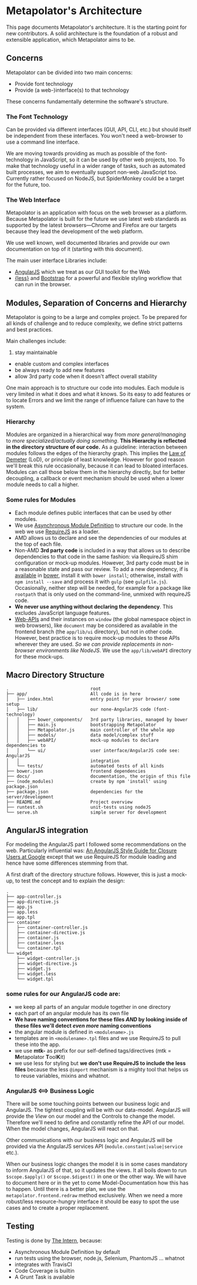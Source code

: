 Metapolator's Architecture
==========================

This page documents Metapolator's architecture. It is the starting point for new contributors. A solid architecture is the foundation of a robust and extensible application, which Metapolator aims to be.

Concerns
---------
Metapolator can be divided into two main concerns:

 * Provide font technology
 * Provide (a web-)interface(s) to that technology

These concerns fundamentally determine the software's structure.

### The Font Technology

Can be provided via different interfaces (GUI, API, CLI, etc.) but should
itself be independent from these interfaces. You won't need a web-browser
to use a command line interface.

We are moving towards providing as much as possible of the font-technology
in JavaScript, so it can be used by other web projects, too. To make that
technology useful in a wider range of tasks, such as automated built processes,
we aim to eventually support non-web JavaScript too. Currently rather
focused on NodeJS, but SpiderMonkey could be a target for the future, too.

### The Web Interface

Metapolator is an application with focus on the web browser as a platform.
Because Metapolator is built for the future we use latest web standards
as supported by the latest browsers—Chrome and Firefox are our targets
because they lead the development of the web platform.

We use well known, well documented libraries and provide our own documentation
on top of it (starting with this document).

The main user interface Libraries include:

 * [AngularJS](https://angularjs.org/) which we treat as our GUI toolkit for the
   Web
 * [{less}](https://lesscss.org) and [Bootstrap](http://getbootstrap.com/)
   for a powerful and flexible styling workflow that can run in the browser.

Modules, Separation of Concerns and Hierarchy
---------------------------------------------

Metapolator is going to be a large and complex project.
To be prepared for all kinds of challenge and to reduce complexity,
we define strict patterns and best practices.

Main challenges include:
 
 1. stay maintainable
 * enable custom and complex interfaces
 * be always ready to add new features
 * allow 3rd party code when it doesn't affect overall stability

One main approach is to structure our code into modules. Each module is very limited in what it does and what
it knows. So its easy to add features or to locate Errors and we limit the range of influence failure can have to the system.

### Hierarchy

Modules are organized in a hierarchical way from *more general/managing* 
to *more specialized/actually doing something*. **This Hierarchy is reflected
in the directory structure of our code.** As a guideline: interaction between
modules follows the edges of the hierarchy graph. This implies the
[Law of Demeter](http://en.wikipedia.org/wiki/Law_of_Demeter) (LoD), or
principle of least knowledge. However for good reason we'll break this
rule occasionally, because it can lead to bloated interfaces. Modules can call those below them in the hierarchy directly, but for better decoupling, a callback or event mechanism should be used when a lower module needs to call a higher.

### Some rules for Modules

 * Each module defines public interfaces that can be used by other modules.
 * We use [Asynchronous Module Definition](http://requirejs.org/docs/whyamd.html)
   to structure our code. In the web we use [RequireJS](http://requirejs.org) as
   a loader.
 * AMD allows us to declare and see the dependencies of our modules at
   the top of each file.
 * Non-AMD **3rd party code** is included in a way that allows us to describe
   dependencies to that code in the same fashion: via RequireJS shim
   configuration or mock-up modules. However, 3rd party code must be in a
   reasonable state and pass our review. To add a new dependency, if is [available](http://bower.io/search/) in [bower](http://bower.io/), install it with `bower install`; otherwise, install with `npm install --save` and process it with `gulp` (see `gulpfile.js`). Occasionally, neither step will be needed, for example for a package like `rootpath` that is only used on the command-line, unmixed with requireJS code.
 * **We never use anything without
   declaring the dependency**. This excludes JavaScript language features.
 * [Web-APIs](https://developer.mozilla.org/en-US/docs/Web/API) and their
   instances on `window` (the global namespace object in web browsers),
   like `document` may be considered as available in the frontend branch
   (the `app/lib/ui` directory), but not in other code. However, best practice
   is to require mock-up modules to these APIs wherever they are used. *So
   we can provide replacements in non-browser environments like NodeJS*.
   We use the `app/lib/webAPI` directory for these mock-ups.

Macro Directory Structure
-------------------------
```
.                               root
├── app/                        All code is in here
│   ├── index.html              entry point for your browser/ some setup
│   ├── lib/                    our none-AngularJS code (font-technology)
│   │   ├── bower_components/   3rd party libraries, managed by bower
│   │   ├── main.js             bootstrapping Metapolator
│   │   ├── Metapolator.js      main controller of the whole app
│   │   ├── models/             data model/complex stuff
│   │   ├── webAPI/             mock-up modules to declare dependencies to
│   │   └── ui/                 user interface/AngularJS code see: AngularJS
│   │                           integration
│   └── tests/                  automated tests of all kinds
├── bower.json                  frontend dependencies
├── docs/                       documentation, the origin of this file
├── (node_modules)              create by npm 'install' using package.json
├── package.json                dependencies for the server/development
├── README.md                   Project overview
├── runtest.sh                  unit-tests using nodeJS
└── serve.sh                    simple server for development
```


AngularJS integration
---------------------
For modeling the AngularJS part I followed some recommendations on the web.
Particularly influential was:
[An AngularJS Style Guide for Closure Users at Google](https://google-styleguide.googlecode.com/svn/trunk/angularjs-google-style.html)
except that we use RequireJS for module loading and hence have some differences 
stemming from that.

A first draft of the directory structure follows. However, this is just
a mock-up, to test the concept and to explain the design:

```
.
├── app-controller.js
├── app-directive.js
├── app.js
├── app.less
├── app.tpl
├── container
│   ├── container-controller.js
│   ├── container-directive.js
│   ├── container.js
│   ├── container.less
│   └── container.tpl
└── widget
    ├── widget-controller.js
    ├── widget-directive.js
    ├── widget.js
    ├── widget.less
    └── widget.tpl
```
### some rules for our AngularJS code are:

* we keep all parts of an angular module together in one directory
* each part of an angular module has its own file
* **We have naming conventions for these files *AND* by looking inside of
  these files we'll detect *even more* naming conventions**
* the angular module is defined in `<modulename>.js`
* templates are in `<modulename>.tpl` files and we use RequireJS to
  pull these into the app.
* we use **mtk-** as prefix for our self-defined tags/directives
  (mtk = **M**etapolator **T**ool**K**it)
* we use less for styling but **we don't use RequireJS to include the less
  files** because the less `@import` mechanism is a mighty tool that helps
  us to reuse variables, mixins and whatnot.
  
### AngularJS <==> Business Logic
There will be some touching points between our business logic and
AngularJS. The tightest coupling will be with our data-model. AngularJS
will provide the *View* on our model and the Controls to change the model.
Therefore we'll need to define and constantly refine the API of our model.
When the model changes, AngularJS will react on that.

Other communications with our business logic and AngularJS will be provided
via the AngularJS services API (`module.constant|value|service` etc.).

When our business logic changes the model it is in some cases mandatory
to inform AngularJS of that, so it updates the views. It all boils down to
run `$scope.$apply()` or `$scope.$digest()` in one or the other way.
We will have to document here or in the yet to come Model-Documentation
how this has to happen.
Until there is a better plan, we use the `metapolator.frontend.redraw`
method exclusively. When we need a more robust/less resource-hungry interface it should be
easy to spot the use cases and to create a proper replacement.

Testing
-------

Testing is done by [The Intern](http://theintern.io/), because:

 * Asynchronous Module Definition by default
 * run tests using the browser, node.js, Selenium, PhantomJS … whatnot
 * integrates with TravisCI
 * Code Coverage is builtin
 * A Grunt Task is available
